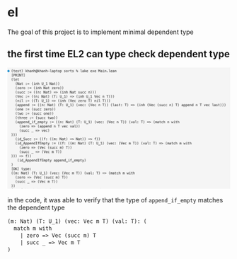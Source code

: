 # el

The goal of this project is to implement minimal dependent type

## the first time EL2 can type check dependent type

![screenshot1.png](https://raw.githubusercontent.com/fbundle/sorts/refs/heads/master/assets/screenshot1.png)

in the code, it was able to verify that the type of `append_if_empty` matches the dependent type 
```lean
(m: Nat) (T: U_1) (vec: Vec m T) (val: T): (
  match m with
    | zero => Vec (succ m) T
    | succ _ => Vec m T
)
```

